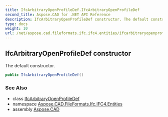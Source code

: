 ```yaml
---
title: IfcArbitraryOpenProfileDef.IfcArbitraryOpenProfileDef
second_title: Aspose.CAD for .NET API Reference
description: IfcArbitraryOpenProfileDef constructor. The default constructor
type: docs
weight: 10
url: /net/aspose.cad.fileformats.ifc.ifc4.entities/ifcarbitraryopenprofiledef/ifcarbitraryopenprofiledef/
---
```

## IfcArbitraryOpenProfileDef constructor

The default constructor.

```csharp
public IfcArbitraryOpenProfileDef()
```

### See Also

* class [IfcArbitraryOpenProfileDef](../)
* namespace [Aspose.CAD.FileFormats.Ifc.IFC4.Entities](../../ifcarbitraryopenprofiledef/)
* assembly [Aspose.CAD](../../../)


